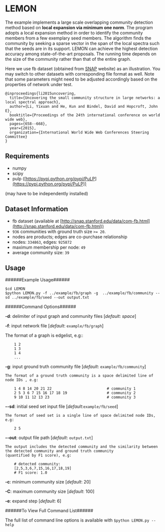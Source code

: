 # LEMON
The example implements a large scale overlapping community detection method 
based on **local expansion via minimum one norm**. The program adopts a local expansion method in order to identify the community members from a few exemplary seed members. The algorithm finds the community by seeking a sparse vector in the span of the local spectra such that the seeds are in its support. LEMON can achieve the highest detection accuracy among state-of-the-art proposals. The running time depends on the size of the community rather than that of the entire graph. 

Here we use fb dataset (obtained from [SNAP](http://snap.stanford.edu/data/com-amazon.html) website) as an illustration. You may switch to other datasets with corresponding file format as well. Note that some parameters might need to be adjusted accordingly based on the properties of network under test.


```
@inproceedings{li2015uncovering,
  title={Uncovering the small community structure in large networks: a local spectral approach},
  author={Li, Yixuan and He, Kun and Bindel, David and Hopcroft, John E},
  booktitle={Proceedings of the 24th international conference on world wide web},
  pages={658--668},
  year={2015},
  organization={International World Wide Web Conferences Steering Committee}
}
```

Requirements
------------
* numpy
* scipy
* pulp ([https://pypi.python.org/pypi/PuLP](https://pypi.python.org/pypi/PuLP))

(may have to be independently installed) 

Dataset Information
--------
* fb dataset (available at [http://snap.stanford.edu/data/com-fb.html](http://snap.stanford.edu/data/com-fb.html))
* ``936`` communities with ground truth size ``>= 20``.
* nodes are products; edges are co-purchase relationship
* nodes: ``334863``, edges: ``925872``
* maximum membership per node: ``49``
* average community size: ``39``

Usage
-----

######Example Usage######

    $cd LEMON
    $python LEMON.py -f ../example/fb/graph -g  ../example/fb/community --sd ../example/fb/seed --out output.txt

######Command Options######

**-d**: delimiter of input graph and community files [*default: space*]

**-f**:  input network file [*default*: ``example/fb/graph``]

  The format of a graph is edgelist, e.g::
  
        1 2
        1 3
        1 4
        ...
**-g**:  input ground truth community file [*default*: ``example/fb/community``]

    The format of a ground truth community is a space delimited line of node IDs , e.g:
  
        1 4 8 14 20 21 22                         # community 1
        2 5 3 6 7 15 16 17 18 19                  # community 2
        9 10 11 12 13 23                          # community 3

**--sd**: initial seed set input file [*default*:``example/fb/seed``]

    The format of seed set is a single line of space delimited node IDs, e.g:
    
        2 5

**--out**: output file path [*default*: ``output.txt``]

    The output includes the detected community and the similarity between the detected community and ground truth community 
    (quantified by F1 score), e.g:

        # detected community:
        [2,5,3,6,7,15,16,17,18,19]
        # F1 score: 1.0

**-c**: minimum community size [*default*: 20]

**-C**: maximum community size [*default*: 100]

**-e**: expand step [*default*: 6]


######To View Full Command List######

The full list of command line options is available with ``$python LEMON.py --help``

